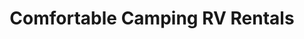 ---
title: "Comfortable Camping RV Rentals"
url: /pipe-creek/comfortable-camping-rv-rentals/
shop: caravan
---